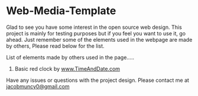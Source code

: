 # Web-Media-Template

Glad to see you have some interest in the open source web design. This project is mainly for testing purposes but if you feel you want to use it, go ahead. Just remember some of the elements used in the webpage are made by others, Please read below for the list.

List of elements made by others used in the page.....

1. Basic red clock by www.TimeAndDate.com




Have any issues or questions with the project design. Please contact me at jacobmuncy0@gmail.com
